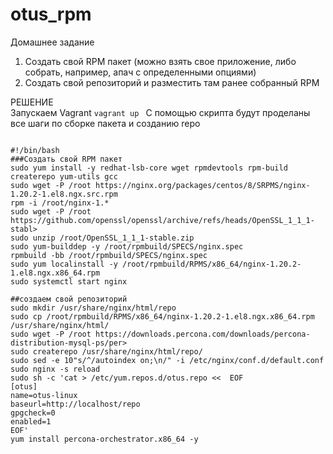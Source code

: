# otus_rpm
Домашнее задание<br>
1) Создать свой RPM пакет (можно взять свое приложение, либо собрать, например, апач с определенными опциями)<br>
2) Создать свой репозиторий и разместить там ранее собранный RPM

РЕШЕНИЕ<br>
Запускаем Vagrant
```vagrant up ```
С помощью скрипта будут проделаны все шаги по сборке пакета и созданию repo

```

#!/bin/bash
###Создать свой RPM пакет
sudo yum install -y redhat-lsb-core wget rpmdevtools rpm-build createrepo yum-utils gcc
sudo wget -P /root https://nginx.org/packages/centos/8/SRPMS/nginx-1.20.2-1.el8.ngx.src.rpm
rpm -i /root/nginx-1.*
sudo wget -P /root https://github.com/openssl/openssl/archive/refs/heads/OpenSSL_1_1_1-stabl>
sudo unzip /root/OpenSSL_1_1_1-stable.zip
sudo yum-builddep -y /root/rpmbuild/SPECS/nginx.spec
rpmbuild -bb /root/rpmbuild/SPECS/nginx.spec
sudo yum localinstall -y /root/rpmbuild/RPMS/x86_64/nginx-1.20.2-1.el8.ngx.x86_64.rpm
sudo systemctl start nginx

##создаем свой репозиторий
sudo mkdir /usr/share/nginx/html/repo
sudo cp /root/rpmbuild/RPMS/x86_64/nginx-1.20.2-1.el8.ngx.x86_64.rpm /usr/share/nginx/html/
sudo wget -P /root https://downloads.percona.com/downloads/percona-distribution-mysql-ps/per>
sudo createrepo /usr/share/nginx/html/repo/
sudo sed -e 10"s/^/autoindex on;\n/" -i /etc/nginx/conf.d/default.conf
sudo nginx -s reload
sudo sh -c 'cat > /etc/yum.repos.d/otus.repo <<  EOF
[otus]
name=otus-linux
baseurl=http://localhost/repo
gpgcheck=0
enabled=1
EOF'
yum install percona-orchestrator.x86_64 -y

```
